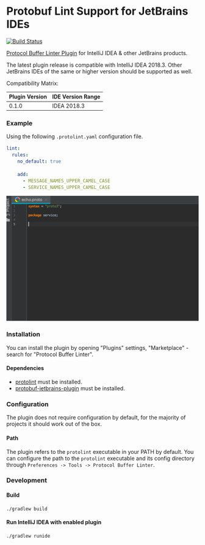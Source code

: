 # Protobuf Lint Support for JetBrains IDEs
[![Build Status](https://travis-ci.org/yoheimuta/intellij-protolint.svg?branch=master)](https://travis-ci.org/yoheimuta/intellij-protolint)

[Protocol Buffer Linter Plugin](https://plugins.jetbrains.com/plugin/12641-protocol-buffer-linter) for IntelliJ IDEA & other JetBrains products.

The latest plugin release is compatible with IntelliJ IDEA 2018.3.
Other JetBrains IDEs of the same or higher version should be supported as well.

Compatibility Matrix:

| Plugin Version  | IDE Version Range  |
|-----------------|--------------------|
| 0.1.0           | IDEA 2018.3        |

### Example

Using the following `.protolint.yaml` configuration file.

```yaml
lint:
  rules:
    no_default: true

    add:
      - MESSAGE_NAMES_UPPER_CAMEL_CASE
      - SERVICE_NAMES_UPPER_CAMEL_CASE
```

![demo](doc/demo.gif)

### Installation

You can install the plugin by opening "Plugins" settings, "Marketplace" - search for "Protocol Buffer Linter".

#### Dependencies

- [protolint](https://github.com/yoheimuta/protolint) must be installed.
- [protobuf-jetbrains-plugin](https://github.com/protostuff/protobuf-jetbrains-plugin) must be installed.

### Configuration

The plugin does not require configuration by default, for the majority of projects it should work out of the box.

#### Path

The plugin refers to the `protolint` executable in your PATH by default.
You can configure the path to the `protolint` executable and its config directory through `Preferences -> Tools -> Protocol Buffer Linter`.

### Development

#### Build

```
./gradlew build
```

#### Run IntelliJ IDEA with enabled plugin

```
./gradlew runide
```
